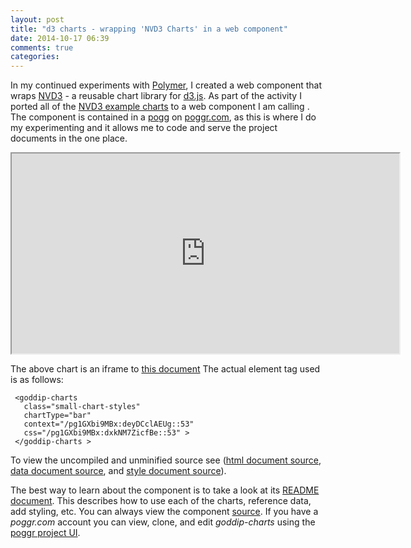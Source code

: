 ```yaml
---
layout: post
title: "d3 charts - wrapping 'NVD3 Charts' in a web component"
date: 2014-10-17 06:39
comments: true
categories:  
---
```


In my continued experiments with <a href="https://www.polymer-project.org/" target="_blank">Polymer</a>, I created a web component that wraps  <a href="http://nvd3.org/" target="_blank">NVD3</a> - a reusable chart library for  <a href="http://d3js.org/" target="_blank">d3.js</a>.
As part of the activity I ported all of the  <a href="http://nvd3.org/examples/index.html" target="_blank">NVD3 example charts</a> to a web component I am calling _<goddip-charts>_. The component is contained in a <a href="http://www.poggr.com/pekqyTpXDEe:deJoY70GdVx" target="_blank">pogg</a> on <a href="http://www.poggr.com/home/" target="_blank">poggr.com</a>, as this is where I do my experimenting and it allows me to code and serve the project documents in the one place. 

<iframe width="620px" height="320px" src="http://www.poggr.com/pg1GXbi9MBx:dlym9bhp4Lx::49"></iframe>

The above chart is an iframe to <a href="http://www.poggr.com/pg1GXbi9MBx:dlym9bhp4Lx::49" target="_blank">this document</a> The actual element tag used is as follows:

     <goddip-charts  
       class="small-chart-styles"
       chartType="bar"
       context="/pg1GXbi9MBx:deyDCclAEUg::53" 
       css="/pg1GXbi9MBx:dxkNM7ZicfBe::53" >
     </goddip-charts >

To view the uncompiled and unminified source see (<a href="http://source.poggr.com/pg1GXbi9MBx:dlym9bhp4Lx::49" target="_blank">html document source</a>, <a href="http://source.poggr.com/pg1GXbi9MBx:deyDCclAEUg::49" target="_blank">data document source</a>, and <a href="http://source.poggr.com/pg1GXbi9MBx:dxkNM7ZicfBe::49" target="_blank">style document source</a>).
     
The best way to learn about the _<goddip-charts>_ component is to take a look at its <a href="http://www.poggr.com/pg1GXbi9MBx:dgJXG7boqzSe" target="_blank">README document</a>. This describes how to use each of the charts, reference data, add styling, etc. You can always view the component <a href="http://source.poggr.com/pg1GXbi9MBx:dlJkI7k9tBe" target="_blank">source</a>. If you have a _poggr.com_ account you can view, clone, and edit _goddip-charts_ using the <a href="http://project.poggr.com/pg1GXbi9MBx" target="_blank">poggr project UI</a>.






